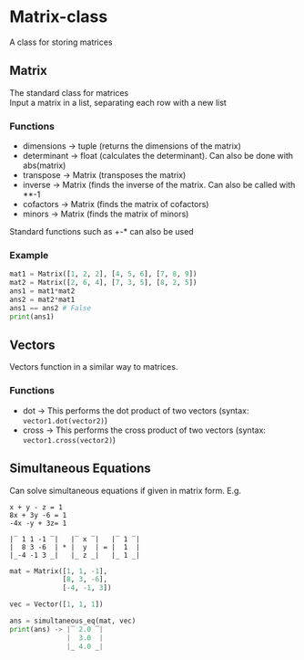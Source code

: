 # Matrix-class
A class for storing matrices  

## Matrix
The standard class for matrices  
Input a matrix in a list, separating each row with a new list

### Functions
- dimensions -> tuple (returns the dimensions of the matrix)
- determinant -> float (calculates the determinant). Can also be done with abs(matrix)
- transpose -> Matrix (transposes the matrix)
- inverse -> Matrix (finds the inverse of the matrix. Can also be called with **-1
- cofactors -> Matrix (finds the matrix of cofactors)
- minors -> Matrix (finds the matrix of minors)

Standard functions such as +-* can also be used

### Example
```python
mat1 = Matrix([1, 2, 2], [4, 5, 6], [7, 8, 9])
mat2 = Matrix([2, 6, 4], [7, 3, 5], [8, 2, 5])
ans1 = mat1*mat2
ans2 = mat2*mat1
ans1 == ans2 # False
print(ans1)
```

## Vectors
Vectors function in a similar way to matrices.

### Functions
- dot -> This performs the dot product of two vectors (syntax: `vector1.dot(vector2)`)
- cross -> This performs the cross product of two vectors (syntax: `vector1.cross(vector2)`)

## Simultaneous Equations
Can solve simultaneous equations if given in matrix form. E.g.
```
x + y - z = 1
8x + 3y -6 = 1
-4x -y + 3z= 1

|‾ 1 1 -1 ‾|   |‾ x ‾|   |‾ 1 ‾|
|  8 3 -6  | * |  y  | = |  1  |
|_-4 -1 3 _|   |_ z _|   |_ 1 _|
```
```python
mat = Matrix([1, 1, -1],
             [8, 3, -6],
             [-4, -1, 3])

vec = Vector([1, 1, 1])

ans = simultaneous_eq(mat, vec)
print(ans) -> |‾ 2.0 ‾|
              |  3.0  |
              |_ 4.0 _|
```
